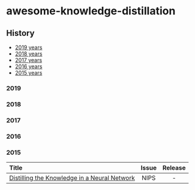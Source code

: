 # awesome-knowledge-distillation

## History

- [2019 years](#2019)
- [2018 years](#2018)
- [2017 years](#2017)
- [2016 years](#2016)
- [2015 years](#2015)

### 2019

### 2018

### 2017

### 2016

### 2015
|   Title  | Issue | Release |
| :--------| :---: | :-----: |
| [Distilling the Knowledge in a Neural Network](https://arxiv.org/abs/1503.02531) | NIPS | - |
